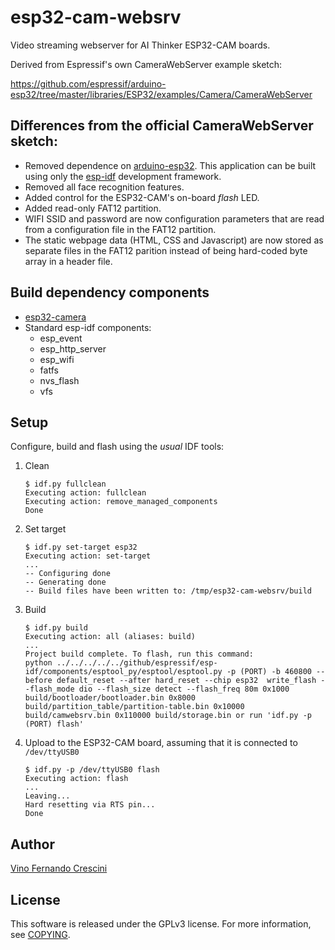 # esp32-cam-websrv

Video streaming webserver for AI Thinker ESP32-CAM boards.

Derived from Espressif's own CameraWebServer example sketch:

https://github.com/espressif/arduino-esp32/tree/master/libraries/ESP32/examples/Camera/CameraWebServer

## Differences from the official CameraWebServer sketch:

* Removed dependence on [arduino-esp32](https://github.com/espressif/arduino-esp32). This application can be built using only the [esp-idf](https://github.com/espressif/arduino-esp32) development framework.
* Removed all face recognition features.
* Added control for the ESP32-CAM's on-board _flash_ LED.
* Added read-only FAT12 partition.
* WIFI SSID and password are now configuration parameters that are read from a configuration file in the FAT12 partition.
* The static webpage data (HTML, CSS and Javascript) are now stored as separate files in the FAT12 parition instead of being hard-coded byte array in a header file.

## Build dependency components

* [esp32-camera](https://github.com/espressif/esp32-camera)
* Standard esp-idf components:
    * esp\_event
    * esp\_http\_server
    * esp\_wifi
    * fatfs
    * nvs\_flash
    * vfs

## Setup

Configure, build and flash using the _usual_ IDF tools:

1. Clean

    ```
    $ idf.py fullclean
    Executing action: fullclean
    Executing action: remove_managed_components
    Done
    ```

2. Set target

    ```
    $ idf.py set-target esp32
    Executing action: set-target
    ...
    -- Configuring done
    -- Generating done
    -- Build files have been written to: /tmp/esp32-cam-websrv/build
    ```

3. Build

    ```
    $ idf.py build
    Executing action: all (aliases: build)
    ...
    Project build complete. To flash, run this command:
    python ../../../../../github/espressif/esp-idf/components/esptool_py/esptool/esptool.py -p (PORT) -b 460800 --before default_reset --after hard_reset --chip esp32  write_flash --flash_mode dio --flash_size detect --flash_freq 80m 0x1000 build/bootloader/bootloader.bin 0x8000 build/partition_table/partition-table.bin 0x10000 build/camwebsrv.bin 0x110000 build/storage.bin or run 'idf.py -p (PORT) flash'

    ```

4. Upload to the ESP32-CAM board, assuming that it is connected to `/dev/ttyUSB0`
    ```
    $ idf.py -p /dev/ttyUSB0 flash
    Executing action: flash
    ...
    Leaving...
    Hard resetting via RTS pin...
    Done
    ```

## Author

[Vino Fernando Crescini](mailto:vfcrescini@gmail.com)

## License

This software is released under the GPLv3 license. For more information, see [COPYING](https://github.com/vfcrescini/esp32-cam-websrv/blob/main/COPYING).
